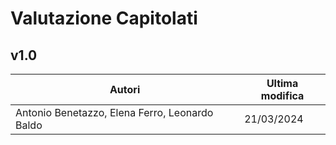 # Valutazione Capitolati

## v1.0

|                    Autori                    |Ultima modifica|
|----------------------------------------------|---------------|
|Antonio Benetazzo, Elena Ferro, Leonardo Baldo|   21/03/2024  |